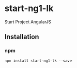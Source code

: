# start-ng1-lk
Start Project AngularJS

## Installation

### npm

`npm install start-ng1-lk --save`
